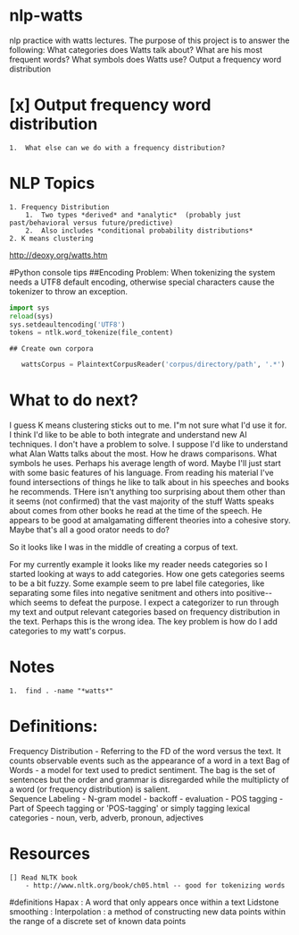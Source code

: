 # nlp-watts
nlp practice with watts lectures.  The purpose of this project is to answer the following:
What categories does Watts talk about?
What are his most frequent words?
What symbols does Watts use?
Output a frequency word distribution


# [x] Output frequency word distribution
    1.  What else can we do with a frequency distribution?
# NLP Topics
    1. Frequency Distribution 
        1.  Two types *derived* and *analytic*  (probably just past/behavioral versus future/predictive)
        2.  Also includes *conditional probability distributions*
    2. K means clustering

http://deoxy.org/watts.htm

#Python console tips
    ##Encoding Problem: 
        When tokenizing the system needs a UTF8 default encoding, otherwise special characters cause the tokenizer to throw an exception.
```python
import sys
reload(sys)
sys.setdeaultencoding('UTF8')
tokens = ntlk.word_tokenize(file_content)
 ```
        
    ## Create own corpora
 ```python
    wattsCorpus = PlaintextCorpusReader('corpus/directory/path', '.*')
 ```
 
# What to do next?
I guess K means clustering sticks out to me.  I"m not sure what I'd use it for.  I think I'd like to be able to both integrate and understand new AI techniques.  I don't have a problem to solve.  I suppose I'd like to understand what Alan Watts talks about the most.  How he draws comparisons.  What symbols he uses.  Perhaps his average length of word.  Maybe I'll just start with some basic features of his language.  From reading his material I've found intersections of things he like to talk about in his speeches and books he recommends.  THere isn't anything too surprising about them other than it seems (not confirmed) that the vast majority of the stuff Watts speaks about comes from other books he read at the time of the speech.  He appears to be good at amalgamating different theories into a cohesive story.  Maybe that's all a good orator needs to do?

So it looks like I was in the middle of creating a corpus of text. 
 
For my currently example it looks like my reader needs categories so I started looking at ways to add categories.  How one gets categories seems to be a bit fuzzy.  Some example seem to pre label file categories, like separating some files into negative senitment and others into positive-- which seems to defeat the purpose.  I expect a categorizer to run through my text and output relevant categories based on frequency distribution in the text.  Perhaps this is the wrong idea.  The key problem is how do I add categories to my watt's corpus.

# Notes
    1.  find . -name "*watts*"

# Definitions:
  Frequency Distribution - Referring to the FD of the word versus the text.  It counts observable events such as the appearance of a word in a text
  Bag of Words - a model for text used to predict sentiment.  The bag is the set of sentences but the order and grammar is disregarded while the multiplicty of a word (or frequency distribution) is salient.  
  Sequence Labeling -
  N-gram model -
  backoff -
  evaluation -
  POS tagging - Part of Speech tagging or 'POS-tagging' or simply tagging
  lexical categories - noun, verb, adverb, pronoun, adjectives
  
# Resources
    [] Read NLTK book
        - http://www.nltk.org/book/ch05.html -- good for tokenizing words
    
#definitions
    Hapax
    : A word that only appears once within a text
    Lidstone smoothing
    :
    Interpolation
    : a method of constructing new data points within the range of a discrete set of known data points